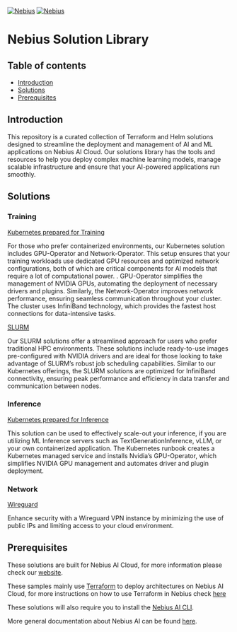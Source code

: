 [![Nebius](./.assets/nebius-dark.png)](https://nebius.ai/#gh-dark-mode-only)
[![Nebius](./.assets/nebius-light.png)](https://nebius.ai/#gh-light-mode-only)

# Nebius Solution Library

## Table of contents
* [Introduction](#introduction)
* [Solutions](#solutions)
* [Prerequisites](#prerequisites)

## Introduction

This repository is a curated collection of Terraform and Helm solutions designed to streamline the deployment and management of AI and ML applications on Nebius AI Cloud.  Our solutions library has the tools and resources to help you deploy complex machine learning models, manage scalable infrastructure and ensure that your AI-powered applications run smoothly.

## Solutions

### Training

[Kubernetes prepared for Training](./k8s-training/README.md)

For those who prefer containerized environments, our Kubernetes solution includes GPU-Operator and Network-Operator. This setup ensures that your training workloads use dedicated GPU resources and optimized network configurations, both of which are critical components for AI models that require a lot of computational power. . GPU-Operator simplifies the management of NVIDIA GPUs, automating the deployment of necessary drivers and plugins. Similarly, the Network-Operator improves network performance, ensuring seamless communication throughout your cluster. The cluster uses InfiniBand technology, which provides the fastest host connections for data-intensive tasks. 

[SLURM](./soperator/README.md)

Our SLURM solutions offer a streamlined approach for users who prefer traditional HPC environments. These solutions include ready-to-use images pre-configured with NVIDIA drivers and are ideal for those looking to take advantage of SLURM’s robust job scheduling capabilities.  Similar to our Kubernetes offerings, the SLURM solutions are optimized for InfiniBand connectivity, ensuring peak performance and efficiency in data transfer and communication between nodes.

### Inference

[Kubernetes prepared for Inference](./k8s-inference/README.md)

This solution can be used to effectively scale-out your inference, if you are utilizing ML Inference servers such as TextGenerationInference, vLLM, or your own containerized application. The Kubernetes runbook creates a Kubernetes managed service and installs Nvidia’s GPU-Operator, which simplifies NVIDIA GPU management and automates driver and plugin deployment.

### Network

[Wireguard](./wireguard/README.md)

Enhance security with a Wireguard VPN instance by minimizing the use of public IPs and limiting access to your cloud environment.

## Prerequisites

These solutions are built for Nebius AI Cloud, for more information please check our [website](https://nebius.ai/).

These samples mainly use [Terraform](https://www.terraform.io/) to deploy architectures on Nebius AI Cloud, for more instructions on how to use Terraform in Nebius check [here](https://docs.nebius.ai/terraform-provider/)

These solutions will also require you to install the [Nebius AI CLI](https://docs.nebius.ai/cli/).

More general documentation about Nebius AI can be found [here](https://docs.nebius.ai/).
